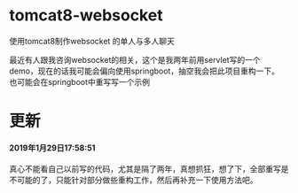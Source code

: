 # tomcat8-websocket
使用tomcat8制作websocket 的单人与多人聊天

最近有人跟我咨询websocket的相关，这个是我两年前用servlet写的一个demo，现在的话我可能会偏向使用springboot，抽空我会把此项目重构一下。
也可能会在springboot中重写写一个示例


# 更新
#### 2019年1月29日17:58:51
真心不能看自己以前写的代码，尤其是隔了两年，真想抓狂，想了下，全部重写是不可能的了，只能针对部分做些重构工作，然后再补充一下使用方法吧。